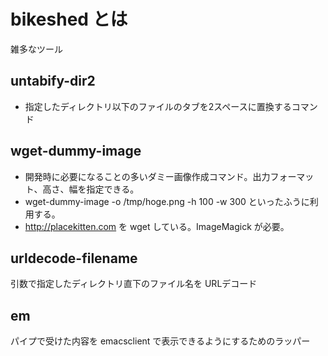 bikeshed とは
=============
雑多なツール

untabify-dir2
-------

* 指定したディレクトリ以下のファイルのタブを2スペースに置換するコマンド

wget-dummy-image
-------

* 開発時に必要になることの多いダミー画像作成コマンド。出力フォーマット、高さ、幅を指定できる。
* wget-dummy-image -o /tmp/hoge.png -h 100 -w 300 といったふうに利用する。
* http://placekitten.com を wget している。ImageMagick が必要。

urldecode-filename
-------

引数で指定したディレクトリ直下のファイル名を URLデコード

em
-------

パイプで受けた内容を emacsclient で表示できるようにするためのラッパー
